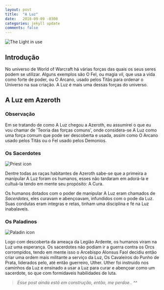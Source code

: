```yaml
---
layout: post
title:  "A Luz"
date:   2018-09-09 -0300
categories: jekyll update
comments: false
---
```


![The Light in use](https://vignette.wikia.nocookie.net/wowwiki/images/3/34/HolyLightTCG.jpg/revision/latest?cb=20121221055707)

## Introdução

No universo de World of Warcraft há várias forças das quais os seus seres podem se utilizar. Alguns exemplos são O Fel, ou magia vil, que usa a vida como forte de poder, ou O Arcano, usado pelos Titãs para ordenar o Universo na sua criação. A Luz é mais uma dessas forças do universo.

## A Luz em Azeroth

### Observação

Em se tratando de como A Luz chegou a Azeroth, eu assumirei o que eu vou chamar de 'Teoria das forças comuns', onde considera-se A Luz como uma força comum que pode ser descoberta e usada, assim como O Arcano usado pelos Titãs ou o Fel usado pelos Demonios.

### Os Sacerdotes

![Priest icon](https://static1.squarespace.com/static/5662ee35e4b0c4c4329417a9/t/566349cce4b08654626c508d/1449347532516/)

Dentre todas as raças habitantes de Azeroth sabe-se que a primeira a manipular A Luz foram os humanos, esses não tardaram em adorá-la e cultuá-la tendo em mente seu propósito: A Cura. 

Os humanos dotados com o poder de manipular A Luz eram chamados de *Sacerdotes*, eles curavam e abençoavam, infundidos com o pode da Luz. Suas condutas eram integras e retas, tinham uma disciplina e fé na Luz inabalaveis.

### Os Paladinos

![Paladin icon](http://kronosgold.net/img/icon-paladin.png)

Logo com descoberta da ameaça da Legião Ardente, os humanos viram na Luz uma esperança. Os sacerdotes não podiam ir a guerra contra os Orcs corrompidos, tendo em mente isso o Arcebispo Alonsus Faol decidiu então criar uma ordem mais militante a serviço da Luz, Os Cavaleiros do Punho de Prata, liderados pelo, até então guerreiro, Uther. Uther foi instruido nos caminhos da Luz e ensinado a usar a Luz para curar e abençoar como um sacerdote, so que com formidaveis habilidades de luta.

> *Esse post ainda está em construção, então, me perdoe.. ^^*